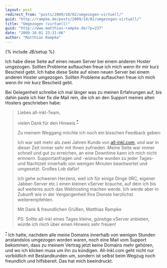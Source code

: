 ```yaml
---
layout: post
redirect_from: "posts/2009/10/02/umgezogen-virtuell/"
guid: "http://rampke.de/posts/2009/10/02/umgezogen-virtuell/"
title: "Umgezogen (virtuell)"
guid: "http://www.matthias-rampke.de/?p=237"
date: "2009-10-01 23:31:06"
author: "Matthias Rampke"
---
```

{% include JB/setup %}

Ich habe diese Seite auf einen neuen Server bei einem anderen Hoster umgezogen. Sollten Probleme auftauchen freue ich mich wenn ihr mir kurz Bescheid gebt.
Ich habe diese Seite auf einen neuen Server bei einem anderen Hoster umgezogen. Sollten Probleme auftauchen freue ich mich wenn ihr mir kurz Bescheid gebt.

Bei Gelegenheit schreibe ich mal l&auml;nger was zu meinen Erfahrungen auf, bis dahin paste ich hier fix die Mail rein, die ich an den Support meines alten Hosters geschrieben habe:

<blockquote>
Liebes all-inkl-Team,

vielen Dank f&uuml;r den Hinweis.<sup><a href="FN1" id="rFN1">*</a></sup>

Zu meinem Weggang m&ouml;chte ich noch ein bisschen Feedback geben:

Ich war seit mehr als zwei Jahren Kunde von <a href="http://all-inkl.com/">all-inkl.com</a>, und war in
dieser Zeit immer sehr mit Ihnen zufrieden. Meine Seite war immer
schnell und gut zu erreichen, an eine Downtime kann ich mich nicht
erinnern. Supportanfragen und -w&uuml;nsche wurden zu jeder Tages- und
Nachtzeit innerhalb von wenigen Minuten beantwortet und umgesetzt.
Gro&szlig;es Lob daf&uuml;r!

Ich gehe schweren Herzens, weil ich f&uuml;r einige Dinge (IRC, eigener
Jabber-Server etc.) einen kleinen vServer brauche, auf dem ich bis auf
weiteres auch das Webhosting machen werde. Ich werde aber in Zukunft
wie in der Vergangenheit Ihre Dienste herzlichst weiterempfehlen.

Mit Dank & freundlichen Gr&uuml;&szlig;en,
Matthias Rampke

PS: Sollte all-inkl eines Tages kleine, g&uuml;nstige vServer anbieten,
w&uuml;rde ich mich &uuml;ber einen Hinweis sehr freuen!
</blockquote>

<sup><a href="rFN1" id="FN1">*</a></sup> Ich hatte, nachdem alle meine Domains innerhalb von wenigen Stunden anstandslos umgezogen worden waren, noch eine Mail vom Support bekommen, dass zu meinem Vertrag jetzt keine Domains mehr geh&ouml;ren, und wo ich klicken muss um ihn zu k&uuml;ndigen. All-Inkl.com geht nicht nur vorbildlich mit Bestandkunden um, sondern ist selbst beim Wegzug noch freundlich und hilfsbereit. Das hat mich beeindruckt.

